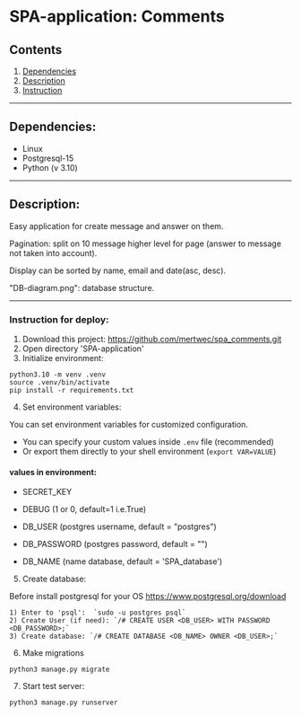 # SPA-application: Comments


## Contents
1. [Dependencies](#dependencies-)
2. [Description](#description-)
3. [Instruction](#instruction-for-deploy-)

---
## Dependencies:
* Linux
* Postgresql-15
* Python (v 3.10)

---
## Description:

Easy application for create message and answer on them.

Pagination: split on 10 message higher level for page (answer to message not taken into account).

Display can be sorted by name, email and date(asc, desc).

"DB-diagram.png": database structure.

---

### Instruction for deploy:

1. Download this project: https://github.com/mertwec/spa_comments.git
2. Open directory 'SPA-application'
3. Initialize environment:
```commandline
python3.10 -m venv .venv
source .venv/bin/activate
pip install -r requirements.txt
```
4. Set environment variables:

You can set environment variables for customized configuration.

- You can specify your custom values inside `.env` file (recommended)
- Or export them directly to your shell environment (`export VAR=VALUE`)

#### values in environment:
* SECRET_KEY
* DEBUG (1 or 0, default=1 i.e.True)


* DB_USER (postgres username, default = "postgres")
* DB_PASSWORD (postgres password, default = "")
* DB_NAME (name database, default = 'SPA_database')


5. Create database:

Before install postgresql for your OS https://www.postgresql.org/download
    
    1) Enter to 'psql':  `sudo -u postgres psql`
    2) Create User (if need): `/# CREATE USER <DB_USER> WITH PASSWORD <DB_PASSWORD>;`
    3) Create database: `/# CREATE DATABASE <DB_NAME> OWNER <DB_USER>;`

6. Make migrations
```commandline
python3 manage.py migrate
```

7. Start  test server:
```commandline
python3 manage.py runserver
```
